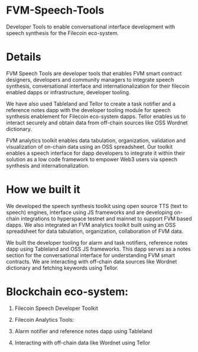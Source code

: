 # FVM-Speech-Tools
Developer Tools to enable conversational interface development with speech synthesis for the Filecoin eco-system. 

# Details 

FVM Speech Tools are developer tools that enables FVM smart contract designers, developers and community managers to integrate speech synthesis, conversational interface and internationalization for their filecoin enabled dapps or infrastructure, developer tooling.  

We have also used Tableland and Tellor to create a task notifier and a reference notes dapp with the developer tooling module for speech synthesis enablement for Filecoin eco-system dapps. Tellor enables us to interact securely and obtain data from off-chain sources like OSS Wordnet dictionary.

FVM analytics toolkit enables data tabulation, organization, validation and visualization of on-chain data using an OSS spreadsheet.  Our toolkit enables a speech interface for dapp developers to integrate it within their solution as a low code framework to empower Web3 users via speech synthesis and internationalization.


# How we built it

We developed the speech synthesis toolkit using open source TTS (text to speech) engines, interface using JS frameworks and are developing on-chain integrations to hyperspace testnet and mainnet to support FVM based dapps. We also integrated an FVM analytics toolkit built using an OSS spreadsheet for data tabulation, organization, collaboration of FVM data.

We built the developer tooling for alarm and task notifiers, reference notes dapp using Tableland and OSS JS frameworks. This dapp serves as a notes section for the conversational interface for understanding FVM smart contracts. We are interacting with off-chain data sources like Wordnet dictionary and fetching keywords using Tellor.

# Blockchain eco-system:

1. Filecoin Speech Developer Toolkit

2. Filecoin Analytics Tools:

3. Alarm notifier and reference notes dapp using Tableland 

4. Interacting with off-chain data like Wordnet using Tellor
